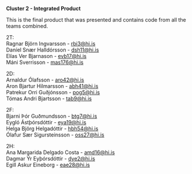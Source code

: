 **Cluster 2 - Integrated Product**

This is the final product that was presented and contains code from all the teams combined.

2T:  
Ragnar Björn Ingvarsson - rbi3@hi.is  
Daníel Snær Halldórsson - dsh11@hi.is  
Elías Ver Bjarnason - evb17@hi.is  
Máni Sverrisson - mas176@hi.is  

2D:  
Arnaldur Ólafsson - aro42@hi.is  
Aron Bjartur Hilmarsson - abh41@hi.is  
Patrekur Orri Guðjónsson - pog5@hi.is  
Tómas Andri Bjartsson - tab9@hi.is  

2F:  
Bjarni Þór Guðmundsson - btg7@hi.is  
Eygló Ástþórsdóttir - eya19@hi.is  
Helga Björg Helgadóttir - hbh54@hi.is  
Ólafur Sær Sigursteinsson - oss27@hi.is  

2H:  
Ana Margarida Delgado Costa - amd16@hi.is  
Dagmar Ýr Eyþórsdóttir - dye2@hi.is  
Egill Askur Eineborg - eae28@hi.is  
